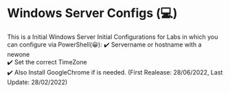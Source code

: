 # Windows Server Configs (:computer:)
This is a Initial Windows Server Initial Configurations for Labs in which you can configure via PowerShell(:grinning:):
:heavy_check_mark: Servername or hostname with a newone <br />
:heavy_check_mark: Set the correct TimeZone <br />
:heavy_check_mark: Also Install GoogleChrome if is needed.
(First Realease: 28/06/2022, Last Update: 28/02/2022)
